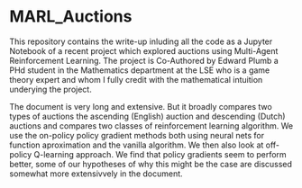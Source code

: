 # MARL_Auctions
This repository contains the write-up inluding all the code as a Jupyter Notebook of a recent project which explored auctions using Multi-Agent Reinforcement Learning. The project is Co-Authored by Edward Plumb a PHd student in the Mathematics department at the LSE who is a game theory expert and whom I fully credit with the mathematical intuition underying the project. 

The document is very long and extensive. But it broadly compares two types of auctions the ascending (English) auction and descending (Dutch) auctions and compares two classes of reinforcement learning algorithm. We use the on-policy policy gradient methods both using neural nets for function aproximation and the vanilla algorithm. We then also look at off-policy Q-learning approach. We find that policy gradients seem to perform better, some of our hypotheses of why this might be the case are discussed somewhat more extensivvely in the document. 
